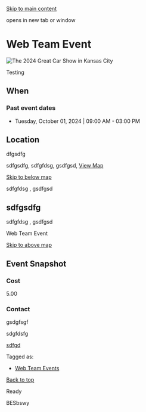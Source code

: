 [Skip to main content](https://www.pittsburghpa.gov/Training/Web-Team/Events/Web-Team-Event#main-content)

opens in new tab or window

# Web Team Event

![The 2024 Great Car Show in Kansas City](https://www.pittsburghpa.gov/files/sharedassets/city/v/1/training/thegreatcarshow.jpg?dimension=pageimage&w=480)

Testing

## When

### Past event dates

- Tuesday, October 01, 2024 \| 09:00 AM
\- 03:00 PM


## Location

dfgsdfg

sdfgsdfg, sdfgfdsg, gsdfgsd, [View Map](https://maps.google.com/?q=sdfgsdfg%20sdfgfdsg%20%20%20gsdfgsd)

[Skip to below map](https://www.pittsburghpa.gov/Training/Web-Team/Events/Web-Team-Event#map-bottom)

sdfgfdsg ,
gsdfgsd


## sdfgsdfg

sdfgfdsg ,
gsdfgsd

Web Team Event


[Skip to above map](https://www.pittsburghpa.gov/Training/Web-Team/Events/Web-Team-Event#map-top)

## Event Snapshot

### Cost

5.00

### Contact

gsdgfsgf

sdgfdsfg

[sdfgd](mailto:sdfgd)

Tagged as:

- [Web Team Events](https://www.pittsburghpa.gov/Events-directory?dlv_OC%20CL%20City%20Events%20Listing=(dd_OC%20Event%20Categories=Web%20Team%20Events)(dd_OC%20Composite%20Date=0d))

[Back to top](https://www.pittsburghpa.gov/Training/Web-Team/Events/Web-Team-Event#body-top)

Ready

BESbswy
